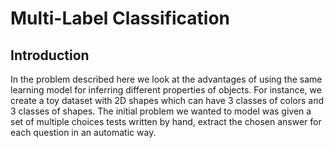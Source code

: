 # Multi-Label Classification

## Introduction

In the problem described here we look at the advantages of using the same learning model for inferring different properties of objects. For instance, we create a toy dataset with 2D shapes which can have 3 classes of colors and 3 classes of shapes. The initial problem we wanted to model was given a set of multiple choices tests written by hand, extract the chosen answer for each question in an automatic way.

